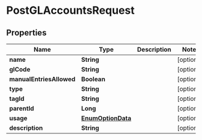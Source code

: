
# PostGLAccountsRequest

## Properties
Name | Type | Description | Notes
------------ | ------------- | ------------- | -------------
**name** | **String** |  |  [optional]
**glCode** | **String** |  |  [optional]
**manualEntriesAllowed** | **Boolean** |  |  [optional]
**type** | **String** |  |  [optional]
**tagId** | **String** |  |  [optional]
**parentId** | **Long** |  |  [optional]
**usage** | [**EnumOptionData**](EnumOptionData.md) |  |  [optional]
**description** | **String** |  |  [optional]



